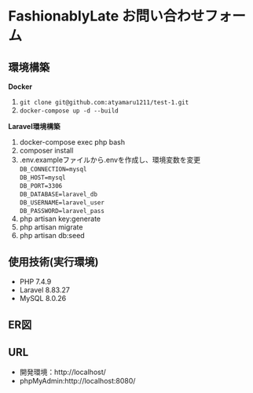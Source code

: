 # FashionablyLate お問い合わせフォーム

## 環境構築
**Docker**
1. `git clone git@github.com:atyamaru1211/test-1.git`
2. `docker-compose up -d --build`

**Laravel環境構築**
1. docker-compose exec php bash
2. composer install
3. .env.exampleファイルから.envを作成し、環境変数を変更  
`DB_CONNECTION=mysql`  
`DB_HOST=mysql`  
`DB_PORT=3306`  
`DB_DATABASE=laravel_db`  
`DB_USERNAME=laravel_user`  
`DB_PASSWORD=laravel_pass`  
4. php artisan key:generate
5. php artisan migrate
6. php artisan db:seed


## 使用技術(実行環境)
  - PHP 7.4.9
  - Laravel 8.83.27
  - MySQL 8.0.26

## ER図


## URL
  - 開発環境：http://localhost/
  - phpMyAdmin:http://localhost:8080/
